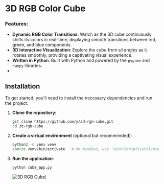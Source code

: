 
# **3D RGB Color Cube**

### Features:
- **Dynamic RGB Color Transitions**: Watch as the 3D cube continuously shifts its colors in real-time, displaying smooth transitions between red, green, and blue components.
- **3D Interactive Visualization**: Explore the cube from all angles as it rotates smoothly, providing a captivating visual experience.
- **Written in Python**: Built with Python and powered by the `pygame` and `numpy` libraries.
- 
## **Installation**

To get started, you'll need to install the necessary dependencies and run the project.

1. **Clone the repository**:
   ```bash
   git clone https://github.com/y/3d-rgb-cube.git
   cd 3d-rgb-cube
   ```

2. **Create a virtual environment** (optional but recommended):
   ```bash
   python3 -m venv venv
   source venv/bin/activate   # On Windows, use `venv\Scripts\activate`
   ```
   
4. **Run the application**:
   ```bash
   python cube_app.py
   ```

   ![3D RGB Cube](https://cdn.discordapp.com/attachments/1323020379744239626/1323757484552486992/image.png?ex=6775acba&is=67745b3a&hm=21b9b0e7c1a0ced720364d949a2b0734bf750fe810251b753a24f064ef996394&))

